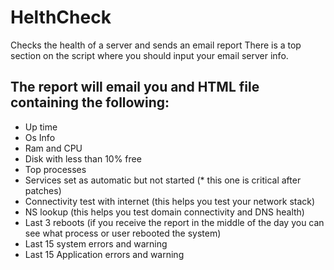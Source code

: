 # HelthCheck
Checks the health of a server and sends an email report
There is a top section on the script where you should input your email server info. 

## The report will email you and HTML file containing the following:

* Up time
* Os Info
* Ram and CPU
* Disk with less than 10% free
* Top processes 
* Services set as automatic but not started (* this one is critical after patches)
* Connectivity test with internet (this helps you test your network stack)
* NS lookup (this helps you test domain connectivity and DNS health)
* Last 3 reboots (if you receive the report in the middle of the day you can see what process or user rebooted the system)
* Last 15 system errors and warning
* Last 15 Application errors and warning 
